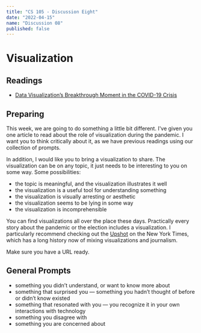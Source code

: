 ```yaml
---
title: "CS 105 - Discussion Eight"
date: "2022-04-15"
name: "Discussion 08"
published: false
---
```


# Visualization

## Readings

- [Data Visualization’s Breakthrough Moment in the COVID-19 Crisis](https://medium.com/nightingale/data-visualizations-breakthrough-moment-in-the-covid-19-crisis-ce46627c7db5)

## Preparing

This week, we are going to do something a little bit different. I've given you one article to read about the role of visualization during the pandemic. I want you to think critically about it, as we have previous readings using our collection of prompts.

In addition, I would like you to bring a visualization to share. The visualization can be on any topic, it just needs to be interesting to you on some way. Some possibilities:

- the topic is meaningful, and the visualization illustrates it well
- the visualization is a useful tool for understanding something
- the visualization is visually arresting or aesthetic
- the visualization seems to be lying in some way
- the visualization is incomprehensible

You can find visualizations all over the place these days. Practically every story about the pandemic or the election includes a visualization. I particularly recommend checking out the [Upshot](https://www.nytimes.com/section/upshot) on the New York Times, which has a long history now of mixing visualizations and journalism.

Make sure you have a URL ready.

## General Prompts

- something you didn’t understand, or want to know more about
- something that surprised you — something you hadn’t thought of before or didn’t know existed
- something that resonated with you — you recognize it in your own interactions with technology
- something you disagree with
- something you are concerned about
